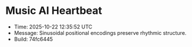 # Music AI Heartbeat

- Time: 2025-10-22 12:35:52 UTC
- Message: Sinusoidal positional encodings preserve rhythmic structure.
- Build: 74fc6445
